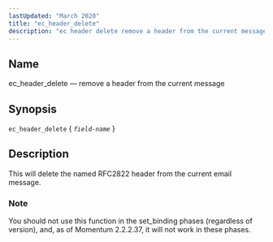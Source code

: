 ```yaml
---
lastUpdated: "March 2020"
title: "ec_header_delete"
description: "ec header delete remove a header from the current message ec header delete field name This will delete the named RFC 2822 header from the current email message You should not use this function in the set binding phases regardless of version and as of Momentum 2 2 2 37..."
---
```


<a name="sieve.ref.ec_header_delete"></a> 
## Name

ec_header_delete — remove a header from the current message

## Synopsis

`ec_header_delete` { *`field-name`* }

<a name="idp29822352"></a> 
## Description

This will delete the named RFC2822 header from the current email message.

### Note

You should not use this function in the set_binding phases (regardless of version), and, as of Momentum 2.2.2.37, it will not work in these phases.
